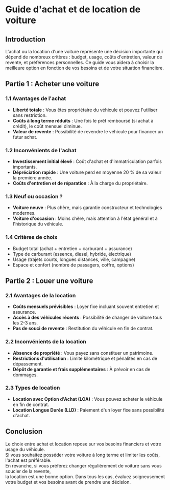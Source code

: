 # Guide d'achat et de location de voiture

## Introduction
L'achat ou la location d'une voiture représente une décision importante qui dépend de nombreux critères : 
budget, usage, coûts d'entretien, valeur de revente, et préférences personnelles. Ce guide vous aidera à 
choisir la meilleure option en fonction de vos besoins et de votre situation financière.

## Partie 1 : Acheter une voiture

### 1.1 Avantages de l'achat
- **Liberté totale** : Vous êtes propriétaire du véhicule et pouvez l'utiliser sans restriction.
- **Coûts à long terme réduits** : Une fois le prêt remboursé (si achat à crédit), le coût mensuel diminue.
- **Valeur de revente** : Possibilité de revendre le véhicule pour financer un futur achat.

### 1.2 Inconvénients de l'achat
- **Investissement initial élevé** : Coût d'achat et d'immatriculation parfois importants.
- **Dépréciation rapide** : Une voiture perd en moyenne 20 % de sa valeur la première année.
- **Coûts d'entretien et de réparation** : À la charge du propriétaire.

### 1.3 Neuf ou occasion ?
- **Voiture neuve** : Plus chère, mais garantie constructeur et technologies modernes.
- **Voiture d'occasion** : Moins chère, mais attention à l'état général et à l'historique du véhicule.

### 1.4 Critères de choix
- Budget total (achat + entretien + carburant + assurance)
- Type de carburant (essence, diesel, hybride, électrique)
- Usage (trajets courts, longues distances, ville, campagne)
- Espace et confort (nombre de passagers, coffre, options)

## Partie 2 : Louer une voiture

### 2.1 Avantages de la location
- **Coûts mensuels prévisibles** : Loyer fixe incluant souvent entretien et assurance.
- **Accès à des véhicules récents** : Possibilité de changer de voiture tous les 2-3 ans.
- **Pas de souci de revente** : Restitution du véhicule en fin de contrat.

### 2.2 Inconvénients de la location
- **Absence de propriété** : Vous payez sans constituer un patrimoine.
- **Restrictions d'utilisation** : Limite kilométrique et pénalités en cas de dépassement.
- **Dépôt de garantie et frais supplémentaires** : À prévoir en cas de dommages.

### 2.3 Types de location
- **Location avec Option d'Achat (LOA)** : Vous pouvez acheter le véhicule en fin de contrat.
- **Location Longue Durée (LLD)** : Paiement d'un loyer fixe sans possibilité d'achat.

## Conclusion
Le choix entre achat et location repose sur vos besoins financiers et votre usage du véhicule.  
Si vous souhaitez posséder votre voiture à long terme et limiter les coûts, l'achat est préférable.  
En revanche, si vous préférez changer régulièrement de voiture sans vous soucier de la revente,  
la location est une bonne option. Dans tous les cas, évaluez soigneusement votre budget et vos besoins 
avant de prendre une décision.
